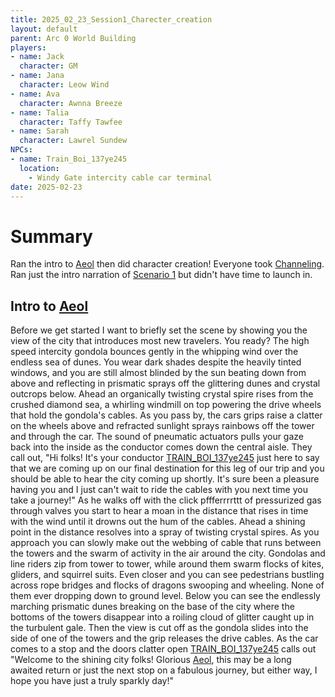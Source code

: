 ```yaml
---
title: 2025_02_23_Session1_Charecter_creation
layout: default
parent: Arc 0 World Building
players:
- name: Jack
  character: GM
- name: Jana
  character: Leow Wind
- name: Ava
  character: Awnna Breeze
- name: Talia
  character: Taffy Tawfee
- name: Sarah
  character: Lawrel Sundew
NPCs:
- name: Train_Boi_137ye245
  location:
    - Windy Gate intercity cable car terminal
date: 2025-02-23
---
```


# Summary
Ran the intro to [Aeol](/FATE_in_the_BAWG/locations/Aeol.html) then did character creation! Everyone took [Channeling](/FATE_in_the_BAWG/abilities/Channeling.html). Ran just the intro narration of [Scenario 1](/FATE_in_the_BAWG/scenarios/Scenario_1.html) but didn't have time to launch in. 

## Intro to [Aeol](/FATE_in_the_BAWG/locations/Aeol.html)
Before we get started I want to briefly set the scene by showing you the view of the city that introduces most new travelers. You ready? The high speed intercity gondola bounces gently in the whipping wind over the endless sea of dunes. You wear dark shades despite the heavily tinted windows, and you are still almost blinded by the sun beating down from above and reflecting in prismatic sprays off the glittering dunes and crystal outcrops below. Ahead an organically twisting crystal spire rises from the crushed diamond sea, a whirling windmill on top powering the drive wheels that hold the gondola's cables. As you pass by, the cars grips raise a clatter on the wheels above and refracted sunlight sprays rainbows off the tower and through the car. The sound of pneumatic actuators pulls your gaze back into the inside as the conductor comes down the central aisle. They call out, "Hi folks! It's your conductor [TRAIN_BOI_137ye245](/FATE_in_the_BAWG/NPCs/TRAIN_BOI_137ye245.html) just here to say that we are coming up on our final destination for this leg of our trip and you should be able to hear the city coming up shortly. It's sure been a pleasure having you and I just can't wait to ride the cables with you next time you take a journey!" As he walks off with the click pffferrrrttt of pressurized gas through valves you start to hear a moan in the distance that rises in time with the wind until it drowns out the hum of the cables. Ahead a shining point in the distance resolves into a spray of twisting crystal spires. As you approach you can slowly make out the webbing of cable that runs between the towers and the swarm of activity in the air around the city. Gondolas and line riders zip from tower to tower, while around them swarm flocks of kites, gliders, and squirrel suits. Even closer and you can see pedestrians bustling across rope bridges and flocks of dragons swooping and wheeling. None of them ever dropping down to ground level. Below you can see the endlessly marching prismatic dunes breaking on the base of the city where the bottoms of the towers disappear into a roiling cloud of glitter caught up in the turbulent gale. Then the view is cut off as the gondola slides into the side of one of the towers and the grip releases the drive cables. As the car comes to a stop and the doors clatter open [TRAIN_BOI_137ye245](/FATE_in_the_BAWG/NPCs/TRAIN_BOI_137ye245.html) calls out "Welcome to the shining city folks! Glorious [Aeol](/FATE_in_the_BAWG/locations/Aeol.html), this may be a long awaited return or just the next stop on a fabulous journey, but either way, I hope you have just a truly sparkly day!"